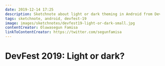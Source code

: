 ```yaml
---
date: 2019-12-14 17:25
description: Sketchnote about light or dark theming in Android from DevFest 2019 in Nuremberg
tags: sketchnote, android, devfest-19
image: images/sketchnotes/devfest19-light-or-dark-small.jpg
contentCreator: Oluwasegun Famisa
linkToContentCreator: https://twitter.com/segunfamisa
---
```


# DevFest 2019: Light or dark?
